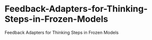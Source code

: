 # Feedback-Adapters-for-Thinking-Steps-in-Frozen-Models
Feedback Adapters for Thinking Steps in Frozen Models
